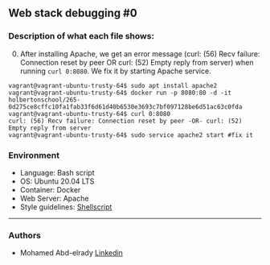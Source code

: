 ## Web stack debugging #0

### Description of what each file shows:
0. After installing Apache, we get an error message (curl: (56) Recv failure: Connection reset by peer OR curl: (52) Empty reply from server) when running ```curl 0:8080```. We fix it by starting Apache service.
```
vagrant@vagrant-ubuntu-trusty-64$ sudo apt install apache2
vagrant@vagrant-ubuntu-trusty-64$ docker run -p 8080:80 -d -it holbertonschool/265-0d275ce8cffc10fa1fab33f6d61d40b6530e3693c7bf097128be6d51ac63c0fda
vagrant@vagrant-ubuntu-trusty-64$ curl 0:8080
curl: (56) Recv failure: Connection reset by peer -OR- curl: (52) Empty reply from server
vagrant@vagrant-ubuntu-trusty-64$ sudo service apache2 start #fix it
```

### Environment
* Language: Bash script
* OS: Ubuntu 20.04 LTS
* Container: Docker
* Web Server: Apache
* Style guidelines: [Shellscript](https://github.com/koalaman/shellcheck)

---
### Authors
- Mohamed Abd-elrady [Linkedin](https://www.linkedin.com/in/mohamed-abd-elrady-mosa/)
